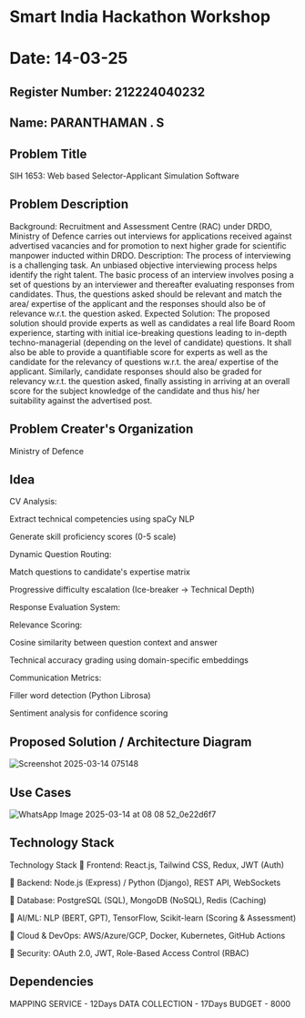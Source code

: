 # Smart India Hackathon Workshop
# Date: 14-03-25
## Register Number: 212224040232
## Name: PARANTHAMAN . S
## Problem Title
SIH 1653: Web based Selector-Applicant Simulation Software
## Problem Description
Background: Recruitment and Assessment Centre (RAC) under DRDO, Ministry of Defence carries out interviews for applications received against advertised vacancies and for promotion to next higher grade for scientific manpower inducted within DRDO. Description: The process of interviewing is a challenging task. An unbiased objective interviewing process helps identify the right talent. The basic process of an interview involves posing a set of questions by an interviewer and thereafter evaluating responses from candidates. Thus, the questions asked should be relevant and match the area/ expertise of the applicant and the responses should also be of relevance w.r.t. the question asked. Expected Solution: The proposed solution should provide experts as well as candidates a real life Board Room experience, starting with initial ice-breaking questions leading to in-depth techno-managerial (depending on the level of candidate) questions. It shall also be able to provide a quantifiable score for experts as well as the candidate for the relevancy of questions w.r.t. the area/ expertise of the applicant. Similarly, candidate responses should also be graded for relevancy w.r.t. the question asked, finally assisting in arriving at an overall score for the subject knowledge of the candidate and thus his/ her suitability against the advertised post.

## Problem Creater's Organization
Ministry of Defence

## Idea
CV Analysis:

Extract technical competencies using spaCy NLP

Generate skill proficiency scores (0-5 scale)

Dynamic Question Routing:

Match questions to candidate's expertise matrix

Progressive difficulty escalation (Ice-breaker → Technical Depth)

Response Evaluation System:

Relevance Scoring:

Cosine similarity between question context and answer

Technical accuracy grading using domain-specific embeddings

Communication Metrics:

Filler word detection (Python Librosa)

Sentiment analysis for confidence scoring


## Proposed Solution / Architecture Diagram


![Screenshot 2025-03-14 075148](https://github.com/user-attachments/assets/4db58c2f-02cf-490b-85a5-db5416046414)


## Use Cases

![WhatsApp Image 2025-03-14 at 08 08 52_0e22d6f7](https://github.com/user-attachments/assets/dc92e0b6-5bbd-4133-869e-27856160d851)



## Technology Stack

Technology Stack
🔹 Frontend: React.js, Tailwind CSS, Redux, JWT (Auth)

🔹 Backend: Node.js (Express) / Python (Django), REST API, WebSockets

🔹 Database: PostgreSQL (SQL), MongoDB (NoSQL), Redis (Caching)

🔹 AI/ML: NLP (BERT, GPT), TensorFlow, Scikit-learn (Scoring & Assessment)

🔹 Cloud & DevOps: AWS/Azure/GCP, Docker, Kubernetes, GitHub Actions

🔹 Security: OAuth 2.0, JWT, Role-Based Access Control (RBAC)


## Dependencies
MAPPING SERVICE - 12Days
DATA COLLECTION - 17Days
BUDGET - 8000


